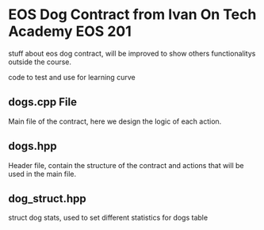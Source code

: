 # EOS Dog Contract from Ivan On Tech Academy EOS 201
stuff about eos dog contract, will be improved to show others functionalitys outside the course.

code to test and use for learning curve

## dogs.cpp File
Main file of the contract, here we design the logic of each action.

## dogs.hpp
Header file, contain the structure of the contract and actions that will be used in the main file.

## dog_struct.hpp
struct dog stats, used to set different statistics for dogs table
